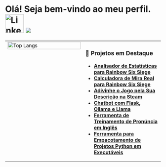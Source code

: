 # Olá! Seja bem-vindo ao meu perfil. [<img src="https://img.shields.io/badge/LinkedIn-0077B5?style=for-the-badge&logo=linkedin&logoColor=white" alt="LinkedIn" height="60">](https://www.linkedin.com/in/rhuan-toneto) ![](https://komarev.com/ghpvc/?username=RhuanToneto)

<table>
  <tr>
    <td valign="top" width="50%">
      <img src="https://github-readme-stats.vercel.app/api/top-langs?username=rhuantoneto&show_icons=true&theme=highcontrast&locale=pt-br&layout=donut-vertical&langs_count=20" alt="Top Langs" width="100%"/>
    </td>
    <td valign="top" width="50%">
      <h3>📂 Projetos em Destaque</h3>
      <ul>
        <li>
          <a href="https://github.com/RhuanToneto/R6MapStats">
            <b>Analisador de Estatísticas para Rainbow Six Siege</b>
          </a>
        </li>
        <li>
          <a href="https://github.com/RhuanToneto/R6CalculadoraMiraReal">
            <b>Calculadora de Mira Real para Rainbow Six Siege</b>
          </a>
        </li>
        <li>
          <a href="https://github.com/RhuanToneto/SteamGameGuess">
            <b>Adivinhe o Jogo pela Sua Descrição na Steam</b>
          </a>
        </li>
        <li>
          <a href="https://github.com/RhuanToneto/ChatBot">
            <b>Chatbot com Flask, Ollama e Llama</b>
          </a>
        </li>
        <li>
          <a href="https://github.com/RhuanToneto/EnglishPronounce">
            <b>Ferramenta de Treinamento de Pronúncia em Inglês</b>
          </a>
        </li>
        <li>
          <a href="https://github.com/RhuanToneto/PythonProjectPackager">
            <b>Ferramenta para Empacotamento de Projetos Python em Executáveis</b>
          </a>
        </li>
      </ul>
    </td>
  </tr>
</table>
